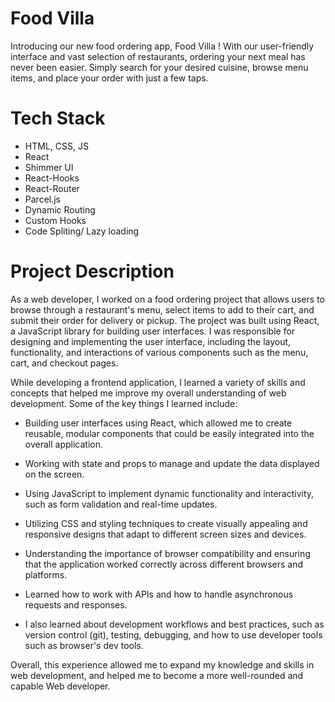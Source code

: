 # Food Villa

Introducing our new food ordering app, Food Villa ! With our user-friendly interface and vast selection of restaurants, ordering your next meal has never been easier. Simply search for your desired cuisine, browse menu items, and place your order with just a few taps.

# Tech Stack
- HTML, CSS, JS
- React
- Shimmer UI
- React-Hooks
- React-Router
- Parcel.js
- Dynamic Routing
- Custom Hooks
- Code Spliting/ Lazy loading

# Project Description

As a web developer, I worked on a food ordering project that allows users to browse through a restaurant's menu, select items to add to their cart, and submit their order for delivery or pickup. The project was built using React, a JavaScript library for building user interfaces. I was responsible for designing and implementing the user interface, including the layout, functionality, and interactions of various components such as the menu, cart, and checkout pages.

While developing a frontend application, I learned a variety of skills and concepts that helped me improve my overall understanding of web development. Some of the key things I learned include:

- Building user interfaces using React, which allowed me to create reusable, modular components that could be easily integrated into the overall application.

- Working with state and props to manage and update the data displayed on the screen.

- Using JavaScript to implement dynamic functionality and interactivity, such as form validation and real-time updates.

- Utilizing CSS and styling techniques to create visually appealing and responsive designs that adapt to different screen sizes and devices.

- Understanding the importance of browser compatibility and ensuring that the application worked correctly across different browsers and platforms.

- Learned how to work with APIs and how to handle asynchronous requests and responses.

- I also learned about development workflows and best practices, such as version control (git), testing, debugging, and how to use developer tools such as browser's dev tools.

Overall, this experience allowed me to expand my knowledge and skills in web development, and helped me to become a more well-rounded and capable Web developer.
